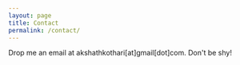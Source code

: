 ```yaml
---
layout: page
title: Contact
permalink: /contact/
---
```


Drop me an email at akshathkothari\[at\]gmail\[dot\]com.
Don't be shy!
